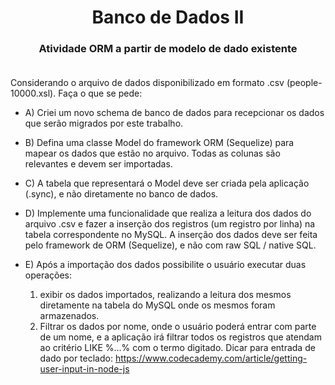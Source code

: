 # <center> Banco de Dados II </center>
### <center> Atividade ORM a partir de modelo de dado existente </center><br>

Considerando o arquivo de dados disponibilizado em formato .csv (people-
10000.xsl). Faça o que se pede:

* A) Criei um novo schema de banco de dados para recepcionar os
dados que serão migrados por este trabalho.

* B) Defina uma classe Model do framework ORM (Sequelize) para
mapear os dados que estão no arquivo. Todas as colunas são
relevantes e devem ser importadas.

* C) A tabela que representará o Model deve ser criada pela aplicação
(.sync), e não diretamente no banco de dados.
* D) Implemente uma funcionalidade que realiza a leitura dos dados do
arquivo .csv e fazer a inserção dos registros (um registro por linha) na
tabela correspondente no MySQL. A inserção dos dados deve ser feita
pelo framework de ORM (Sequelize), e não com raw SQL / native SQL.
* E) Após a importação dos dados possibilite o usuário executar duas
operações:
    1. exibir os dados importados, realizando a leitura dos mesmos
diretamente na tabela do MySQL onde os mesmos foram
armazenados.
    2. Filtrar os dados por nome, onde o usuário poderá entrar com
parte de um nome, e a aplicação irá filtrar todos os registros
que atendam ao critério LIKE %...% com o termo digitado.
Dicar para entrada de dado por teclado:
https://www.codecademy.com/article/getting-user-input-in-node-js